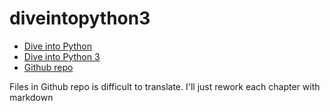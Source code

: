 diveintopython3
===============

* [Dive into Python](http://www.diveintopython.net/)
* [Dive into Python 3](http://getpython3.com/diveintopython3/index.html)
* [Github repo](https://github.com/diveintomark/diveintopython3)

Files in Github repo is difficult to translate. 
I'll just rework each chapter with markdown


